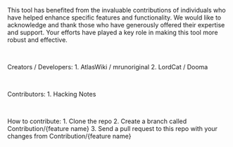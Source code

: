 This tool has benefited from the invaluable contributions of individuals who have helped enhance specific features and functionality. We would like to acknowledge and thank those who have generously offered their expertise and support. Your efforts have played a key role in making this tool more robust and effective.

<br>

Creators / Developers:
    1. AtlasWiki / mrunoriginal
    2. LordCat / Dooma   

<br>

Contributors:
    1. Hacking Notes    

<br>

How to contribute:
    1. Clone the repo
    2. Create a branch called Contribution/{feature name}
    3. Send a pull request to this repo with your changes from Contribution/{feature name}
